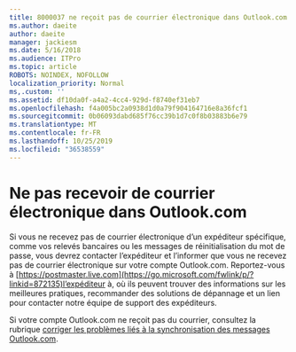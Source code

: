 ```yaml
---
title: 8000037 ne reçoit pas de courrier électronique dans Outlook.com
ms.author: daeite
author: daeite
manager: jackiesm
ms.date: 5/16/2018
ms.audience: ITPro
ms.topic: article
ROBOTS: NOINDEX, NOFOLLOW
localization_priority: Normal
ms,.custom: ''
ms.assetid: df10da0f-a4a2-4cc4-929d-f8740ef31eb7
ms.openlocfilehash: f4a005bc2a0938d1d0a79f904164716e8a36fcf1
ms.sourcegitcommit: 0b06093dabd685f76cc39b1d7c0f8b03883b6e79
ms.translationtype: MT
ms.contentlocale: fr-FR
ms.lasthandoff: 10/25/2019
ms.locfileid: "36538559"
---
```

# <a name="not-receiving-mail-in-outlookcom"></a>Ne pas recevoir de courrier électronique dans Outlook.com

Si vous ne recevez pas de courrier électronique d’un expéditeur spécifique, comme vos relevés bancaires ou les messages de réinitialisation du mot de passe, vous devrez contacter l’expéditeur et l’informer que vous ne recevez pas de courrier électronique sur votre compte Outlook.com. Reportez-vous à [https://postmaster.live.com](https://go.microsoft.com/fwlink/p/?linkid=872135)l’expéditeur à, où ils peuvent trouver des informations sur les meilleures pratiques, recommander des solutions de dépannage et un lien pour contacter notre équipe de support des expéditeurs.
  
Si votre compte Outlook.com ne reçoit pas du courrier, consultez la rubrique [corriger les problèmes liés à la synchronisation des messages Outlook.com](https://go.microsoft.com/fwlink/p/?linkid=874363).
  

